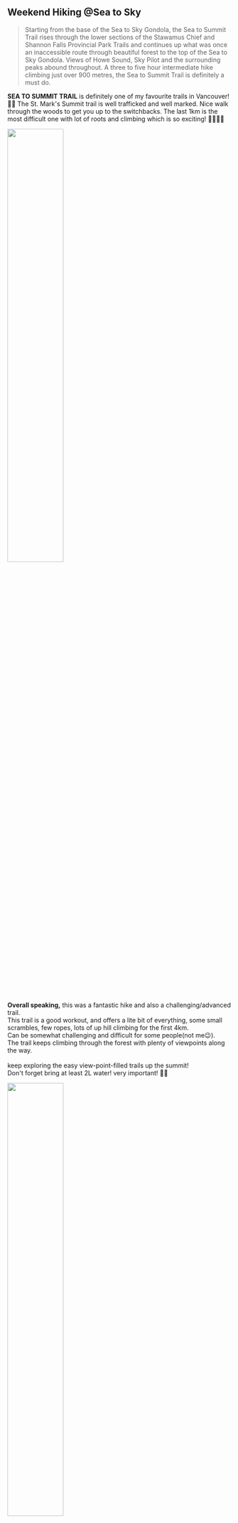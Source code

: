 ## Weekend Hiking @Sea to Sky
>Starting from the base of the Sea to Sky Gondola, the Sea to Summit Trail rises through the lower sections of the Stawamus Chief and Shannon Falls Provincial Park Trails and continues up what was once an inaccessible route through beautiful forest to the top of the Sea to Sky Gondola. Views of Howe Sound, Sky Pilot and the surrounding peaks abound throughout. A three to five hour intermediate hike climbing just over 900 metres, the Sea to Summit Trail is definitely a must do.


**SEA TO SUMMIT TRAIL** is definitely one of my favourite trails in Vancouver!🌄🌄 The St. Mark's Summit trail is well trafficked and well marked. Nice walk through the woods to get you up to the switchbacks. The last 1km is the most difficult one with lot of roots and climbing which is so exciting! 🧗‍♂️🧗‍♂️<br>
  
<img src="https://user-images.githubusercontent.com/79688638/199354466-fe02dc05-51c0-4c72-8774-83b93ee6d7bf.jpg" width="50%" height="50%">

**Overall speaking,** this was a fantastic hike and also a challenging/advanced trail.<br>
This trail is a good workout, and offers a lite bit of everything, some small scrambles, few ropes, lots of up hill climbing for the first 4km. <br>
Can be somewhat challenging and difficult for some people(not me😉).<br>
The trail keeps climbing through the forest with plenty of viewpoints along the way.<br>  
keep exploring the easy view-point-filled trails up the summit!<br> 
Don't forget bring at least 2L water! very important! 🥤🥤<br>
  
<img src="https://user-images.githubusercontent.com/79688638/199354525-6670f54e-43be-4664-8e19-013ff283c6ee.jpg" width="50%" height="50%">
  

## Sea to Summit Hike Stats
**Rating:** Moderate <br>
**Distance:** 7.5 km (one way) <br>
**Net Elevation Change:** 835 m <br>
**Highest Point:** 885 m <br>
**Time Needed:** 3 – 4 Hours <br>
**Type:** Point to point <br>
**Season:** April to October <br>

**Dogs Allowed:** Yes (but not up the gondola) <br>
**Est. Driving Time from Vancouver:** 60 Minutes <br>
**Trailhead Coordinates (Shannon Falls Parking lot):**  49.671559, -123.158853   <br>
  
  
<img src="https://user-images.githubusercontent.com/79688638/199354565-e5b3825f-fae5-4744-97b9-93f7bbb7cc65.jpg" width="50%" height="50%">
  
You don’t have to worry about the knee hurt when hiking downhill,  just take the gondola back to the parking lot. it was so much fun too!!! we made it in 3.5 hours <br>
  <iframe width="560" height="315" src="https://www.youtube.com/embed/B4TxOvMnt90" title="YouTube video player" frameborder="0" allow="accelerometer; autoplay; clipboard-write; encrypted-media; gyroscope; picture-in-picture" allowfullscreen></iframe>
